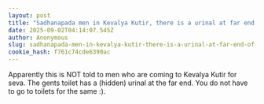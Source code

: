 ```yaml
---
layout: post
title: "Sadhanapada men in Kevalya Kutir, there is a urinal at far end of the toilet :)"
date: 2025-09-02T04:14:07.545Z
author: Anonymous
slug: sadhanapada-men-in-kevalya-kutir-there-is-a-urinal-at-far-end-of-the-toilet-
cookie_hash: f761c74cde6390ac
---
```


Apparently this is NOT told to men who are coming to Kevalya Kutir for seva. The gents toilet has a (hidden) urinal at the far end. You do not have to go to toilets for the same :).

